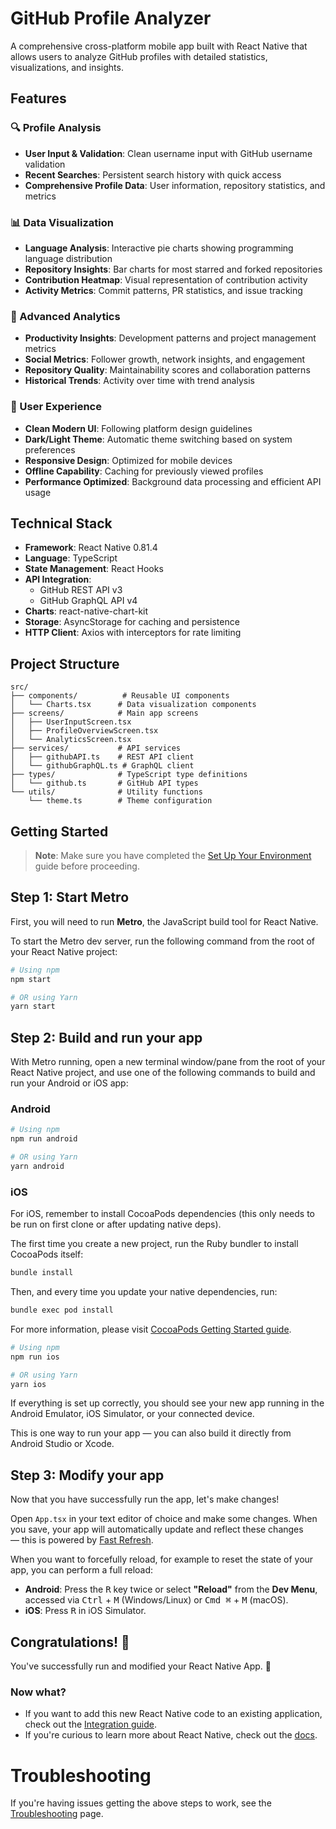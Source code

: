 # GitHub Profile Analyzer

A comprehensive cross-platform mobile app built with React Native that allows users to analyze GitHub profiles with detailed statistics, visualizations, and insights.

## Features

### 🔍 Profile Analysis
- **User Input & Validation**: Clean username input with GitHub username validation
- **Recent Searches**: Persistent search history with quick access
- **Comprehensive Profile Data**: User information, repository statistics, and metrics

### 📊 Data Visualization
- **Language Analysis**: Interactive pie charts showing programming language distribution
- **Repository Insights**: Bar charts for most starred and forked repositories
- **Contribution Heatmap**: Visual representation of contribution activity
- **Activity Metrics**: Commit patterns, PR statistics, and issue tracking

### 🎯 Advanced Analytics
- **Productivity Insights**: Development patterns and project management metrics
- **Social Metrics**: Follower growth, network insights, and engagement
- **Repository Quality**: Maintainability scores and collaboration patterns
- **Historical Trends**: Activity over time with trend analysis

### 🎨 User Experience
- **Clean Modern UI**: Following platform design guidelines
- **Dark/Light Theme**: Automatic theme switching based on system preferences
- **Responsive Design**: Optimized for mobile devices
- **Offline Capability**: Caching for previously viewed profiles
- **Performance Optimized**: Background data processing and efficient API usage

## Technical Stack

- **Framework**: React Native 0.81.4
- **Language**: TypeScript
- **State Management**: React Hooks
- **API Integration**: 
  - GitHub REST API v3
  - GitHub GraphQL API v4
- **Charts**: react-native-chart-kit
- **Storage**: AsyncStorage for caching and persistence
- **HTTP Client**: Axios with interceptors for rate limiting

## Project Structure

```
src/
├── components/          # Reusable UI components
│   └── Charts.tsx      # Data visualization components
├── screens/            # Main app screens
│   ├── UserInputScreen.tsx
│   ├── ProfileOverviewScreen.tsx
│   └── AnalyticsScreen.tsx
├── services/           # API services
│   ├── githubAPI.ts    # REST API client
│   └── githubGraphQL.ts # GraphQL client
├── types/              # TypeScript type definitions
│   └── github.ts       # GitHub API types
└── utils/              # Utility functions
    └── theme.ts        # Theme configuration
```

## Getting Started

> **Note**: Make sure you have completed the [Set Up Your Environment](https://reactnative.dev/docs/set-up-your-environment) guide before proceeding.

## Step 1: Start Metro

First, you will need to run **Metro**, the JavaScript build tool for React Native.

To start the Metro dev server, run the following command from the root of your React Native project:

```sh
# Using npm
npm start

# OR using Yarn
yarn start
```

## Step 2: Build and run your app

With Metro running, open a new terminal window/pane from the root of your React Native project, and use one of the following commands to build and run your Android or iOS app:

### Android

```sh
# Using npm
npm run android

# OR using Yarn
yarn android
```

### iOS

For iOS, remember to install CocoaPods dependencies (this only needs to be run on first clone or after updating native deps).

The first time you create a new project, run the Ruby bundler to install CocoaPods itself:

```sh
bundle install
```

Then, and every time you update your native dependencies, run:

```sh
bundle exec pod install
```

For more information, please visit [CocoaPods Getting Started guide](https://guides.cocoapods.org/using/getting-started.html).

```sh
# Using npm
npm run ios

# OR using Yarn
yarn ios
```

If everything is set up correctly, you should see your new app running in the Android Emulator, iOS Simulator, or your connected device.

This is one way to run your app — you can also build it directly from Android Studio or Xcode.

## Step 3: Modify your app

Now that you have successfully run the app, let's make changes!

Open `App.tsx` in your text editor of choice and make some changes. When you save, your app will automatically update and reflect these changes — this is powered by [Fast Refresh](https://reactnative.dev/docs/fast-refresh).

When you want to forcefully reload, for example to reset the state of your app, you can perform a full reload:

- **Android**: Press the <kbd>R</kbd> key twice or select **"Reload"** from the **Dev Menu**, accessed via <kbd>Ctrl</kbd> + <kbd>M</kbd> (Windows/Linux) or <kbd>Cmd ⌘</kbd> + <kbd>M</kbd> (macOS).
- **iOS**: Press <kbd>R</kbd> in iOS Simulator.

## Congratulations! :tada:

You've successfully run and modified your React Native App. :partying_face:

### Now what?

- If you want to add this new React Native code to an existing application, check out the [Integration guide](https://reactnative.dev/docs/integration-with-existing-apps).
- If you're curious to learn more about React Native, check out the [docs](https://reactnative.dev/docs/getting-started).

# Troubleshooting

If you're having issues getting the above steps to work, see the [Troubleshooting](https://reactnative.dev/docs/troubleshooting) page.
